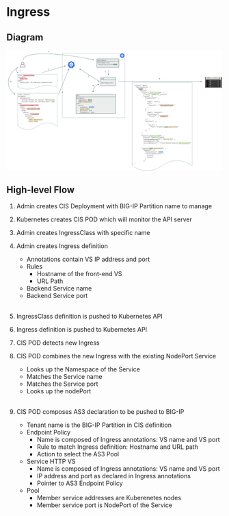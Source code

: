 # Ingress

## Diagram
![Ingress Diagram](../images/Ingress.png)

## High-level Flow

1. Admin creates CIS Deployment with BIG-IP Partition name to manage
2. Kubernetes creates CIS POD which will monitor the API server
3. Admin creates IngressClass with specific name
4. Admin creates Ingress definition

    * Annotations contain VS IP address and port
    * Rules
      * Hostname of the front-end VS
      * URL Path
    * Backend Service name
    * Backend Service port
<br/><br/>

5. IngressClass definition is pushed to Kubernetes API
6. Ingress definition is pushed to Kubernetes API
7. CIS POD detects new Ingress
8. CIS POD combines the new Ingress with the existing NodePort Service

    * Looks up the Namespace of the Service
    * Matches the Service name
    * Matches the Service port
    * Looks up the nodePort
<br/><br/>

7. CIS POD composes AS3 declaration to be pushed to BIG-IP

    * Tenant name is the BIG-IP Partition in CIS definition
    * Endpoint Policy
      * Name is composed of Ingress annotations: VS name and VS port
      * Rule to match Ingress definition: Hostname and URL path
      * Action to select the AS3 Pool
    * Service HTTP VS
      * Name is composed of Ingress annotations: VS name and VS port
      * IP address and port as declared in Ingress annotations
      * Pointer to AS3 Endpoint Policy
    * Pool
      * Member service addresses are Kuberenetes nodes
      * Member service port is NodePort of the Service